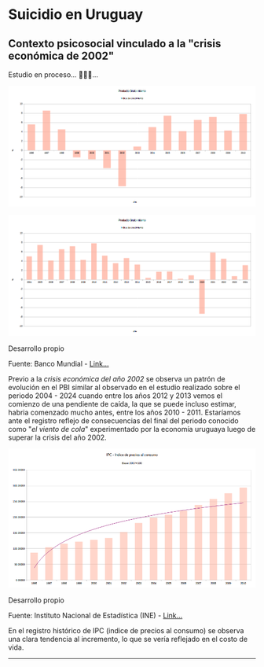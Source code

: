 # Suicidio en Uruguay
## Contexto psicosocial vinculado a la "crisis económica de 2002"

Estudio en proceso... 🎠🎠🎠...

![](pbi-1996-2010.png)

![](pbi-2004-2024.png)

Desarrollo propio

Fuente: Banco Mundial - [Link...](https://datos.bancomundial.org/indicador/NY.GDP.MKTP.KD.ZG?end=2024&locations=UY&start=1961&view=chart)

Previo a la *crisis económica del año 2002* se observa un patrón de evolución en el PBI similar al observado en el estudio realizado sobre el periodo 2004 - 2024 cuando entre los años 2012 y 2013 vemos el comienzo de una pendiente de caída, la que se puede incluso estimar, habria comenzado mucho antes, entre los años 2010 - 2011. Estaríamos ante el registro reflejo de consecuencias del final del periodo conocido como "*el viento de cola*" experimentado por la economía uruguaya luego de superar la crisis del año 2002.

![](ipc-base2007-100-1996-2010.png)

Desarrollo propio

Fuente: Instituto Nacional de Estadística (INE) - [Link...](https://www.gub.uy/instituto-nacional-estadistica/datos-y-estadisticas/datos/series-historicas-ipc-base-marzo-1997100)

En el registro histórico de IPC (indice de precios al consumo) se observa una clara tendencia al incremento, lo que se vería reflejado en el costo de vida.

---
